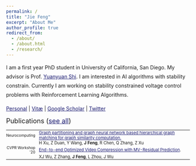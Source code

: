 ```yaml
---
permalink: /
title: "Jie Feng"
excerpt: "About Me"
author_profile: true
redirect_from: 
  - /about/
  - /about.html
  - /research/
---
```


<html>

<style>
table, th, td {
  border:0px solid black;
  padding:0;
  border-collapse:collapse;
  font-size: 0.9em;
}
</style>

<body>

<p style="margin-bottom: 1.2em; line-height: 1.8">
I am a first year PhD student in University of California, San Diego. My advisor is Prof. <a href="https://yyshi.eng.ucsd.edu/" style="color:#191970" target="_blank"> Yuanyuan Shi</a>. I am interested in AI algorithms with stability constrain.
Currently I am working on stability constrained voltage control problems with Reinforcement Learning Algorithms.

<a href="https://jiefeng-cse.github.io/personal/" style="color:#191970" target="_blank">Personal</a> 
| <a href="https://jiefeng-cse.github.io/files/Jie_resume.pdf" style="color:#191970" target="_blank">Vitæ</a> 
| <a href="https://scholar.google.com/citations?user=izXkblIAAAAJ&hl=en" style="color:#191970" target="_blank">Google Scholar</a> 
| <a href="https://twitter.com/jiefengcse" style="color:#191970" target="_blank">Twitter</a> 
</p>

<span style="font-size:1.3em">Publications (<a href="https://jiefeng-cse.github.io/papers/" style="color:#191970">see all</a>)</span>
<table style="width:100%">
  <tr>
    <td style="width:80px; text-align:right; padding-right:10px; font-size:0.8em"> Neurocomputing </td>
    <td><a href="https://arxiv.org/pdf/2005.08008" style="color:#191970" target="_blank"> Graph partitioning and graph neural network based hierarchical graph matching for graph similarity computation.</a></td>
  </tr>
  <tr>
    <td></td>
    <td>H Xu, Z Duan, Y Wang, <b>J Feng</b>, R Chen, Q Zhang, Z Xu</td>
  </tr>
  
  <tr>
    <td style="width:80px; text-align:right; padding-right:10px; font-size:0.8em">CVPR Workshop '20</td>
    <td><a href="http://openaccess.thecvf.com/content_CVPRW_2020/papers/w7/Wu_End-to-End_Optimized_Video_Compression_With_MV-Residual_Prediction_CVPRW_2020_paper.pdf" style="color:#191970" target="_blank">End-to-end Optimized Video Compression with MV-Residual Prediction</a>.</td>
  </tr>
  <tr>
    <td></td>
    <td>XJ Wu, Z Zhang,  <b>J Feng</b>, L Zhou, J Wu</td>
  </tr>

</table>

</body>
</html>



<!-- Global site tag (gtag.js) - Google Analytics -->
<script async src="https://www.googletagmanager.com/gtag/js?id=UA-146397444-1"></script>
<script>
  window.dataLayer = window.dataLayer || [];
  function gtag(){dataLayer.push(arguments);}
  gtag('js', new Date());

  gtag('config', 'UA-146397444-1');
</script>
